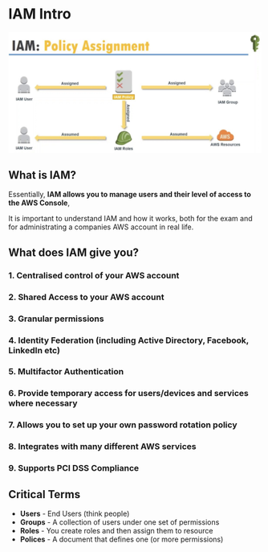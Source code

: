 # IAM Intro

![Alt Image Text](images/1_1.jpg "body image")

## What is IAM?

Essentially, **IAM allows you to manage users and their level of access to the AWS Console**, 

It is important to understand IAM and how it works, both for the exam and for administrating a companies AWS account in real life.


## What does IAM give you?

### 1. Centralised control of your AWS account
### 2. Shared Access to your AWS account
### 3. Granular permissions
### 4. Identity Federation (including Active Directory, Facebook, LinkedIn etc)
### 5. Multifactor Authentication
### 6. Provide temporary access for users/devices and services where necessary
### 7. Allows you to set up your own password rotation policy
### 8. Integrates with many different AWS services
### 9. Supports PCI DSS Compliance



 
## Critical Terms

* **Users** - End Users (think people)
* **Groups** - A collection of users under one set of permissions
* **Roles** - You create roles and then assign them to resource
* **Polices** - A document that defines one (or more permissions)

